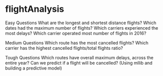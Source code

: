 # flightAnalysis

Easy Questions
What are the longest and shortest distance flights?
Which dates had the maximum number of flights?
Which carriers experienced the most delays?
Which carrier operated most number of flights in 2016?

Medium Questions
Which route has the most cancelled flights?
Which carrier has the highest cancelled flights/total flights ratio?

Tough Questions
Which routes have overall maximum delays, across the entire year?
Can we predict if a flight will be cancelled? (Using mllib and building a predictive model)
